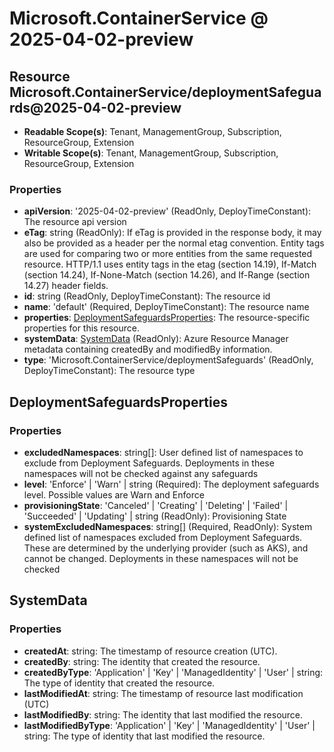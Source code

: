# Microsoft.ContainerService @ 2025-04-02-preview

## Resource Microsoft.ContainerService/deploymentSafeguards@2025-04-02-preview
* **Readable Scope(s)**: Tenant, ManagementGroup, Subscription, ResourceGroup, Extension
* **Writable Scope(s)**: Tenant, ManagementGroup, Subscription, ResourceGroup, Extension
### Properties
* **apiVersion**: '2025-04-02-preview' (ReadOnly, DeployTimeConstant): The resource api version
* **eTag**: string (ReadOnly): If eTag is provided in the response body, it may also be provided as a header per the normal etag convention.  Entity tags are used for comparing two or more entities from the same requested resource. HTTP/1.1 uses entity tags in the etag (section 14.19), If-Match (section 14.24), If-None-Match (section 14.26), and If-Range (section 14.27) header fields.
* **id**: string (ReadOnly, DeployTimeConstant): The resource id
* **name**: 'default' (Required, DeployTimeConstant): The resource name
* **properties**: [DeploymentSafeguardsProperties](#deploymentsafeguardsproperties): The resource-specific properties for this resource.
* **systemData**: [SystemData](#systemdata) (ReadOnly): Azure Resource Manager metadata containing createdBy and modifiedBy information.
* **type**: 'Microsoft.ContainerService/deploymentSafeguards' (ReadOnly, DeployTimeConstant): The resource type

## DeploymentSafeguardsProperties
### Properties
* **excludedNamespaces**: string[]: User defined list of namespaces to exclude from Deployment Safeguards. Deployments in these namespaces will not be checked against any safeguards
* **level**: 'Enforce' | 'Warn' | string (Required): The deployment safeguards level. Possible values are Warn and Enforce
* **provisioningState**: 'Canceled' | 'Creating' | 'Deleting' | 'Failed' | 'Succeeded' | 'Updating' | string (ReadOnly): Provisioning State
* **systemExcludedNamespaces**: string[] (Required, ReadOnly): System defined list of namespaces excluded from Deployment Safeguards. These are determined by the underlying provider (such as AKS), and cannot be changed. Deployments in these namespaces will not be checked

## SystemData
### Properties
* **createdAt**: string: The timestamp of resource creation (UTC).
* **createdBy**: string: The identity that created the resource.
* **createdByType**: 'Application' | 'Key' | 'ManagedIdentity' | 'User' | string: The type of identity that created the resource.
* **lastModifiedAt**: string: The timestamp of resource last modification (UTC)
* **lastModifiedBy**: string: The identity that last modified the resource.
* **lastModifiedByType**: 'Application' | 'Key' | 'ManagedIdentity' | 'User' | string: The type of identity that last modified the resource.

